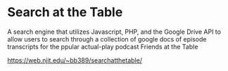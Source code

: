 # Search at the Table

A search engine that utilizes Javascript, PHP, and the Google Drive API to allow users to search through a collection of google docs of episode transcripts for the ppular actual-play podcast Friends at the Table 

https://web.njit.edu/~bb389/searchatthetable/
